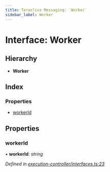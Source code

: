 ```yaml
---
title: Teraslice Messaging: `Worker`
sidebar_label: Worker
---
```


# Interface: Worker

## Hierarchy

* **Worker**

## Index

### Properties

* [workerId](worker.md#workerid)

## Properties

###  workerId

• **workerId**: *string*

*Defined in [execution-controller/interfaces.ts:23](https://github.com/terascope/teraslice/blob/d2d877b60/packages/teraslice-messaging/src/execution-controller/interfaces.ts#L23)*
